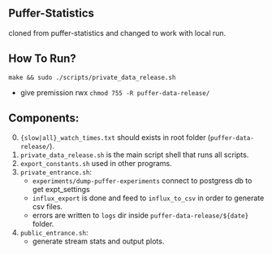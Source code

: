 ## Puffer-Statistics
cloned from puffer-statistics and changed to work with local run.

## How To Run?
`make && sudo ./scripts/private_data_release.sh`
* give premission rwx `chmod 755 -R puffer-data-release/`

## Components:
0. `{slow|all}_watch_times.txt` should exists in root folder (`puffer-data-release/`).
1. `private_data_release.sh` is the main script shell that runs all scripts.
2. `export_constants.sh` used in other programs.
3. `private_entrance.sh`:
    - `experiments/dump-puffer-experiments` connect to postgress db to get expt_settings
    - `influx_export` is done and feed to `influx_to_csv` in order to generate csv files.
    - errors are written to `logs` dir inside `puffer-data-release/${date}` folder.
4. `public_entrance.sh`:
     - generate stream stats and output plots.
